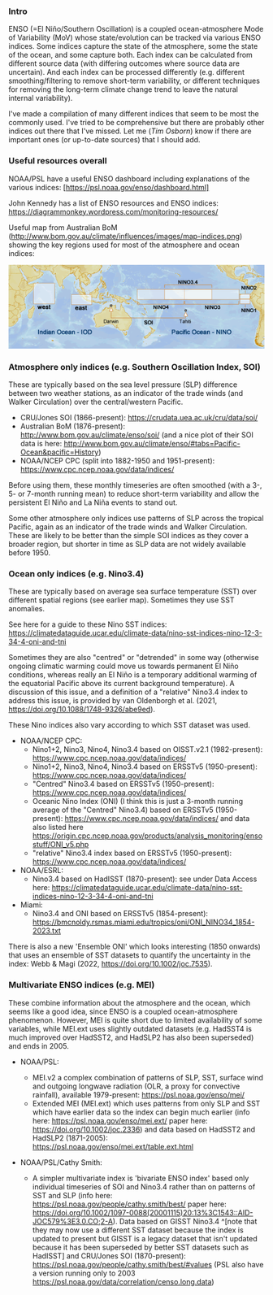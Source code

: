 ### Intro

ENSO (=El Niño/Southern Oscillation) is a coupled ocean-atmosphere Mode of Variability (MoV) whose state/evolution can be tracked via various ENSO indices. Some indices capture the state of the atmosphere, some the state of the ocean, and some capture both. Each index can be calculated from different source data (with differing outcomes where source data are uncertain). And each index can be processed differently (e.g. different smoothing/filtering to remove short-term variability, or different techniques for removing the long-term climate change trend to leave the natural internal variability).

I've made a compilation of many different indices that seem to be most the commonly used. I've tried to be comprehensive but there are probably other indices out there that I've missed. Let me (*Tim Osborn*) know if there are important ones (or up-to-date sources) that I should add.

### Useful resources overall

NOAA/PSL have a useful ENSO dashboard including explanations of the various indices:
[https://psl.noaa.gov/enso/dashboard.html]

John Kennedy has a list of ENSO resources and ENSO indices:
https://diagrammonkey.wordpress.com/monitoring-resources/

Useful map from Australian BoM (http://www.bom.gov.au/climate/influences/images/map-indices.png) showing the key regions used for most of the atmosphere and ocean indices:

![map of key regions for ENSO indices](images/enso_index_map.png)

### Atmosphere only indices (e.g. Southern Oscillation Index, SOI)

These are typically based on the sea level pressure (SLP) difference between two weather stations, as an indicator of the trade winds (and Walker Circulation) over the central/western Pacific.

- CRU/Jones SOI (1866-present): https://crudata.uea.ac.uk/cru/data/soi/
- Australian BoM (1876-present): http://www.bom.gov.au/climate/enso/soi/ (and a nice plot of their SOI data is here: http://www.bom.gov.au/climate/enso/#tabs=Pacific-Ocean&pacific=History)
- NOAA/NCEP CPC (split into 1882-1950 and 1951-present): https://www.cpc.ncep.noaa.gov/data/indices/

Before using them, these monthly timeseries are often smoothed (with a 3-, 5- or 7-month running mean) to reduce short-term variability and allow the persistent El Niño and La Niña events to stand out.

Some other atmosphere only indices use patterns of SLP across the tropical Pacific, again as an indicator of the trade winds and Walker Circulation. These are likely to be better than the simple SOI indices as they cover a broader region, but shorter in time as SLP data are not widely available before 1950.

### Ocean only indices (e.g. Nino3.4)

These are typically based on average sea surface temperature (SST) over different spatial regions (see earlier map). Sometimes they use SST anomalies.

See here for a guide to these Nino SST indices: https://climatedataguide.ucar.edu/climate-data/nino-sst-indices-nino-12-3-34-4-oni-and-tni

Sometimes they are also "centred" or "detrended" in some way (otherwise ongoing climatic warming could move us towards permanent El Niño conditions, whereas really an El Niño is a temporary additional warming of the equatorial Pacific above its current background temperature).  A discussion of this issue, and a definition of a "relative" Nino3.4 index to address this issue, is provided by van Oldenborgh et al. (2021, https://doi.org/10.1088/1748-9326/abe9ed).

These Nino indices also vary according to which SST dataset was used.

- NOAA/NCEP CPC:
	- Nino1+2, Nino3, Nino4, Nino3.4 based on OISST.v2.1 (1982-present): https://www.cpc.ncep.noaa.gov/data/indices/
	- Nino1+2, Nino3, Nino4, Nino3.4 based on ERSSTv5 (1950-present): https://www.cpc.ncep.noaa.gov/data/indices/
	- "Centred" Nino3.4 based on ERSSTv5 (1950-present): https://www.cpc.ncep.noaa.gov/data/indices/
	- Oceanic Nino Index (ONI) (I think this is just a 3-month running average of the "Centred" Nino3.4) based on ERSSTv5 (1950-present): https://www.cpc.ncep.noaa.gov/data/indices/ and data also listed here https://origin.cpc.ncep.noaa.gov/products/analysis_monitoring/ensostuff/ONI_v5.php
	- "relative" Nino3.4 index based on ERSSTv5 (1950-present): https://www.cpc.ncep.noaa.gov/data/indices/
- NOAA/ESRL:
	- Nino3.4 based on HadISST (1870-present): see under Data Access here: https://climatedataguide.ucar.edu/climate-data/nino-sst-indices-nino-12-3-34-4-oni-and-tni
- Miami:
	- Nino3.4 and ONI based on ERSSTv5 (1854-present): https://bmcnoldy.rsmas.miami.edu/tropics/oni/ONI_NINO34_1854-2023.txt

There is also a new 'Ensemble ONI' which looks interesting (1850 onwards) that uses an ensemble of SST datasets to quantify the uncertainty in the index: Webb & Magi (2022, https://doi.org/10.1002/joc.7535).

### Multivariate ENSO indices (e.g. MEI)

These combine information about the atmosphere and the ocean, which seems like a good idea, since ENSO is a coupled ocean-atmosphere phenomenon.  However, MEI is quite short due to limited availability of some variables, while MEI.ext uses slightly outdated datasets (e.g. HadSST4 is much improved over HadSST2, and HadSLP2 has also been superseded) and ends in 2005.

- NOAA/PSL:
	- MEI.v2 a complex combination of patterns of SLP, SST, surface wind and outgoing longwave radiation (OLR, a proxy for convective rainfall), available 1979-present: https://psl.noaa.gov/enso/mei/
	- Extended MEI (MEI.ext) which uses patterns from only SLP and SST which have earlier data so the index can begin much earlier (info here: https://psl.noaa.gov/enso/mei.ext/ paper here: https://doi.org/10.1002/joc.2336) and data based on HadSST2 and HadSLP2 (1871-2005): https://psl.noaa.gov/enso/mei.ext/table.ext.html

- NOAA/PSL/Cathy Smith:
	- A simpler multivariate index is 'bivariate ENSO index' based only individual timeseries of SOI and Nino3.4 rather than on patterns of SST and SLP (info here: https://psl.noaa.gov/people/cathy.smith/best/ paper here: https://doi.org/10.1002/1097-0088(20001115)20:13%3C1543::AID-JOC579%3E3.0.CO;2-A). Data based on GISST Nino3.4 ^[note that they may now use a different SST dataset because the index is updated to present but GISST is a legacy dataset that isn't updated because it has been superseded by better SST datasets such as HadISST] and CRU/Jones SOI (1870-present): https://psl.noaa.gov/people/cathy.smith/best/#values (PSL also have a version running only to 2003 https://psl.noaa.gov/data/correlation/censo.long.data)










